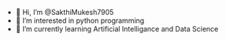 - 👋 Hi, I’m @SakthiMukesh7905
- 👀 I’m interested in python programming
- 🌱 I’m currently learning Artificial Intelligance and Data Science

<!---
SakthiMukesh7905/SakthiMukesh7905 is a ✨ special ✨ repository because its `README.md` (this file) appears on your GitHub profile.
You can click the Preview link to take a look at your changes.
--->
